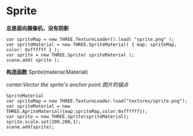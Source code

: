 Sprite 
=============
__总是面向摄像机，没有阴影__

    var spriteMap = new THREE.TextureLoader().load( "sprite.png" );
    var spriteMaterial = new THREE.SpriteMaterial( { map: spriteMap, color: 0xffffff } );
    var sprite = new THREE.Sprite( spriteMaterial );
    scene.add( sprite );

__构造函数__
    Sprite(material:Material)

_center:Vector   the sprite's anchor point 图片的锚点_

    SpriteMaterial
    var spriteMap = new THREE.TextureLoader.load("textures/sprite.png");
    var spriteMaterial = new THREE.ApriteMaterial({map:spriteMap,color:0xffffff});
    var sprite = new THREE.Sprite(spriteMaterial);
    sprite.scale.set(200,200,1);
    scene.add(sprite);
